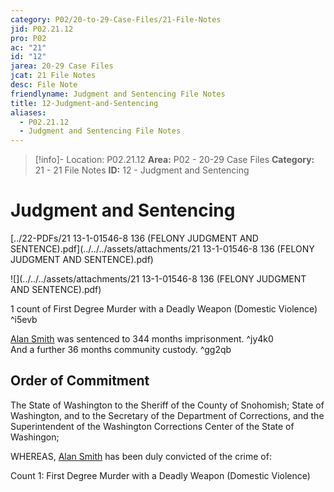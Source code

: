 ```yaml
---
category: P02/20-to-29-Case-Files/21-File-Notes
jid: P02.21.12
pro: P02
ac: "21"
id: "12"
jarea: 20-29 Case Files
jcat: 21 File Notes
desc: File Note
friendlyname: Judgment and Sentencing File Notes
title: 12-Judgment-and-Sentencing
aliases:
  - P02.21.12
  - Judgment and Sentencing File Notes
---
```

>[!info]- Location: P02.21.12
>**Area:** P02 - 20-29 Case Files
>**Category:** 21 - 21 File Notes
>**ID:** 12 - Judgment and Sentencing

# Judgment and Sentencing



[../22-PDFs/21 13-1-01546-8 136 (FELONY JUDGMENT AND SENTENCE).pdf](../../../assets/attachments/21 13-1-01546-8 136 (FELONY JUDGMENT AND SENTENCE).pdf)

![](../../../assets/attachments/21 13-1-01546-8 136 (FELONY JUDGMENT AND SENTENCE).pdf)

1 count of First Degree Murder with a Deadly Weapon (Domestic Violence) ^i5evb

[Alan Smith](../../70-to-79-People/72-Suspects-and-People-of-Interest/02-Alan-Smith.md#) was sentenced to 344 months imprisonment. ^jy4k0  
And a further 36 months community custody. ^gg2qb

## Order of Commitment

The State of Washington to the Sheriff of the County of Snohomish; State of Washington, and to the Secretary of the Department of Corrections, and the Superintendent of the Washington Corrections Center of the State of Washingon;

WHEREAS, [Alan Smith](../../70-to-79-People/72-Suspects-and-People-of-Interest/02-Alan-Smith.md#.md#) has been duly convicted of the crime of:

Count 1: First Degree Murder with a Deadly Weapon (Domestic Violence)
